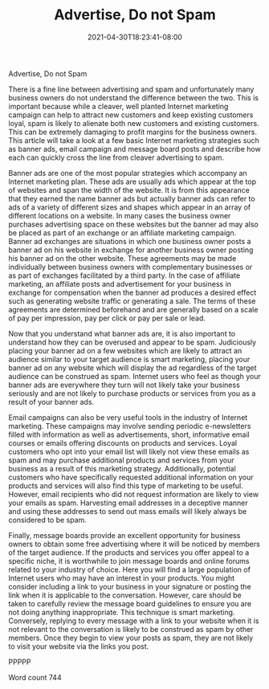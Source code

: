 ﻿---
title: "Advertise, Do not Spam"
date: 2021-04-30T18:23:41-08:00
description: "Text Tips for Web Success"
featured_image: "/images/Text.jpg"
tags: ["Text"]
---

Advertise, Do not Spam

There is a fine line between advertising and spam and unfortunately many business owners do not understand the difference between the two. This is important because while a cleaver, well planted Internet marketing campaign can help to attract new customers and keep existing customers loyal, spam is likely to alienate both new customers and existing customers. This can be extremely damaging to profit margins for the business owners. This article will take a look at a few basic Internet marketing strategies such as banner ads, email campaign and message board posts and describe how each can quickly cross the line from cleaver advertising to spam.

Banner ads are one of the most popular strategies which accompany an Internet marketing plan. These ads are usually ads which appear at the top of websites and span the width of the website. It is from this appearance that they earned the name banner ads but actually banner ads can refer to ads of a variety of different sizes and shapes which appear in an array of different locations on a website. In many cases the business owner purchases advertising space on these websites but the banner ad may also be placed as part of an exchange or an affiliate marketing campaign. Banner ad exchanges are situations in which one business owner posts a banner ad on his website in exchange for another business owner posting his banner ad on the other website. These agreements may be made individually between business owners with complementary businesses or as part of exchanges facilitated by a third party. In the case of affiliate marketing, an affiliate posts and advertisement for your business in exchange for compensation when the banner ad produces a desired effect such as generating website traffic or generating a sale. The terms of these agreements are determined beforehand and are generally based on a scale of pay per impression, pay per click or pay per sale or lead. 

Now that you understand what banner ads are, it is also important to understand how they can be overused and appear to be spam. Judiciously placing your banner ad on a few websites which are likely to attract an audience similar to your target audience is smart marketing, placing your banner ad on any website which will display the ad regardless of the target audience can be construed as spam. Internet users who feel as though your banner ads are everywhere they turn will not likely take your business seriously and are not likely to purchase products or services from you as a result of your banner ads. 

Email campaigns can also be very useful tools in the industry of Internet marketing. These campaigns may involve sending periodic e-newsletters filled with information as well as advertisements, short, informative email courses or emails offering discounts on products and services. Loyal customers who opt into your email list will likely not view these emails as spam and may purchase additional products and services from your business as a result of this marketing strategy. Additionally, potential customers who have specifically requested additional information on your products and services will also find this type of marketing to be useful. However, email recipients who did not request information are likely to view your emails as spam. Harvesting email addresses in a deceptive manner and using these addresses to send out mass emails will likely always be considered to be spam.

Finally, message boards provide an excellent opportunity for business owners to obtain some free advertising where it will be noticed by members of the target audience. If the products and services you offer appeal to a specific niche, it is worthwhile to join message boards and online forums related to your industry of choice. Here you will find a large population of Internet users who may have an interest in your products. You might consider including a link to your business in your signature or posting the link when it is applicable to the conversation. However, care should be taken to carefully review the message board guidelines to ensure you are not doing anything inappropriate. This technique is smart marketing. Conversely, replying to every message with a link to your website when it is not relevant to the conversation is likely to be construed as spam by other members. Once they begin to view your posts as spam, they are not likely to visit your website via the links you post.

PPPPP

Word count 744



